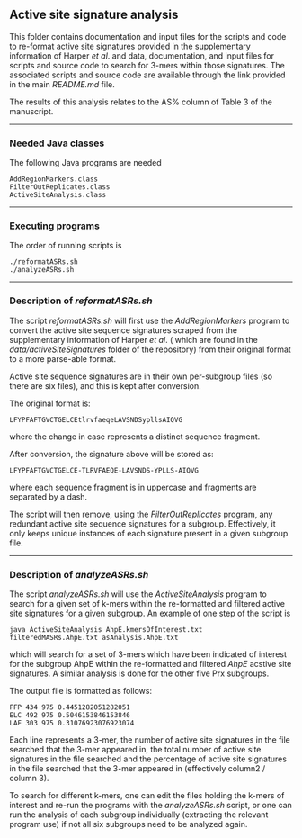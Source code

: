 ## Active site signature analysis 

This folder contains documentation and input files for the scripts and code to re-format active site signatures provided in the supplementary information of Harper *et al*. and data, documentation, and input files for scripts and source code to search for 3-mers within those signatures.  The associated scripts and source code are available through the link provided in the main *README.md* file.

The results of this analysis relates to the AS% column of Table 3 of the manuscript.

---
### Needed Java classes
The following Java programs are needed
```
AddRegionMarkers.class
FilterOutReplicates.class
ActiveSiteAnalysis.class
```

---
### Executing programs
The order of running scripts is 
```
./reformatASRs.sh
./analyzeASRs.sh
```
---
### Description of *reformatASRs.sh*
The script *reformatASRs.sh* will first use the *AddRegionMarkers* program to convert the active site sequence signatures 
scraped from the supplementary information of Harper *et al*. ( which are found in the *data/activeSiteSignatures* 
folder of the repository) from their original format to a more parse-able format.

Active site sequence signatures are in their own per-subgroup files (so there are six files), and this is kept after conversion.


The original format is:
```
LFYPFAFTGVCTGELCEtlrvfaeqeLAVSNDSypllsAIQVG
```
where the change in case represents a distinct sequence fragment.

After conversion, the signature above will be stored as: 
```
LFYPFAFTGVCTGELCE-TLRVFAEQE-LAVSNDS-YPLLS-AIQVG
```
where each sequence fragment is in uppercase and fragments are separated by a dash.

The script will then remove, using the *FilterOutReplicates* program, any redundant active site 
sequence signatures for a subgroup.  Effectively, it only keeps unique instances of each signature 
present in a given subgroup file. 

---
### Description of *analyzeASRs.sh*
The script *analyzeASRs.sh* will use the *ActiveSiteAnalysis* program to search for a given set of k-mers 
within the re-formatted and filtered active site signatures for a given subgroup. An example of one step of 
the script is
```
java ActiveSiteAnalysis AhpE.kmersOfInterest.txt filteredMASRs.AhpE.txt asAnalysis.AhpE.txt
```
which will search for a set of 3-mers which have been indicated of interest for the subgroup AhpE within 
the re-formatted and filtered *AhpE* acstive site signatures.  A similar analysis is done for the other
five Prx subgroups.

The output file is formatted as follows:
```
FFP 434 975 0.4451282051282051
ELC 492 975 0.5046153846153846
LAF 303 975 0.31076923076923074
```
Each line represents a 3-mer, the number of active site signatures in the file searched that the 3-mer 
appeared in, the total number of active site signatures in the file searched and the percentage of active site 
signatures in the file searched that the 3-mer appeared in (effectively column2 / column 3).

To search for different k-mers, one can edit the files holding the k-mers of interest and re-run the programs
with the *analyzeASRs.sh* script, or one can run the analysis of each subgroup individually (extracting the relevant program use)
if not all six subgroups need to be analyzed again. 



